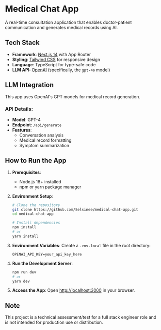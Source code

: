 # Medical Chat App

A real-time consultation application that enables doctor-patient communication and generates medical records using AI.

## Tech Stack

- **Framework**: [Next.js 14](https://nextjs.org/) with App Router
- **Styling**: [Tailwind CSS](https://tailwindcss.com/) for responsive design
- **Language**: TypeScript for type-safe code
- **LLM API:** [OpenAI](https://openai.com/) (specifically, the `gpt-4o` model)
  

## LLM Integration

This app uses OpenAI's GPT models for medical record generation.

### API Details:
- **Model**: GPT-4
- **Endpoint**: `/api/generate`
- **Features**:
  - Conversation analysis
  - Medical record formatting
  - Symptom summarization

## How to Run the App

1. **Prerequisites**:
   - Node.js 18+ installed
   - npm or yarn package manager

2. **Environment Setup**:
   ```bash
   # Clone the repository
   git clone https://github.com/Selsinee/medical-chat-app.git
   cd medical-chat-app

   # Install dependencies
   npm install
   # or
   yarn install
   ```

3. **Environment Variables**:
   Create a `.env.local` file in the root directory:
   ```env
   OPENAI_API_KEY=your_api_key_here
   ```

4. **Run the Development Server**:
   ```bash
   npm run dev
   # or
   yarn dev
   ```

5. **Access the App**:
   Open [http://localhost:3000](http://localhost:3000) in your browser.

 ## Note
 
 This project is a technical assessment/test for a full stack engineer role and is not intended for production use or distribution.
